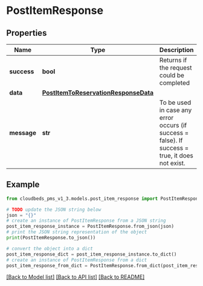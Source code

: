 # PostItemResponse


## Properties

Name | Type | Description | Notes
------------ | ------------- | ------------- | -------------
**success** | **bool** | Returns if the request could be completed | [optional] 
**data** | [**PostItemToReservationResponseData**](PostItemToReservationResponseData.md) |  | [optional] 
**message** | **str** | To be used in case any error occurs (if success &#x3D; false). If success &#x3D; true, it does not exist. | [optional] 

## Example

```python
from cloudbeds_pms_v1_3.models.post_item_response import PostItemResponse

# TODO update the JSON string below
json = "{}"
# create an instance of PostItemResponse from a JSON string
post_item_response_instance = PostItemResponse.from_json(json)
# print the JSON string representation of the object
print(PostItemResponse.to_json())

# convert the object into a dict
post_item_response_dict = post_item_response_instance.to_dict()
# create an instance of PostItemResponse from a dict
post_item_response_from_dict = PostItemResponse.from_dict(post_item_response_dict)
```
[[Back to Model list]](../README.md#documentation-for-models) [[Back to API list]](../README.md#documentation-for-api-endpoints) [[Back to README]](../README.md)


